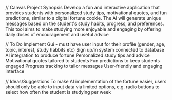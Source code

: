 // Canvas Project Synopsis
Develop a fun and interactive application that provides students with personalized study tips, motivational quotes, and fun predictions, similar to a digital fortune cookie.
The AI will generate unique messages based on the student's study habits, progress, and preferences.
This tool aims to make studying more enjoyable and engaging by offering daily doses of encouragement and useful advice

// To Do
Implement Gui - must have user input for their profile (gender, age, topic, interest, study habbits etc)
Sign up/in system connected to database
AI integration to produce fortune
Personalized study tips and advice
Motivational quotes tailored to students
Fun predictions to keep students engaged
Progress tracking to tailor messages
User-friendly and engaging interface


// Ideas/Suggestions
To make AI implementation of the fortune easier, users should only be able to input data via limited options, e.g. radio buttons to select how often the student is studying per week

